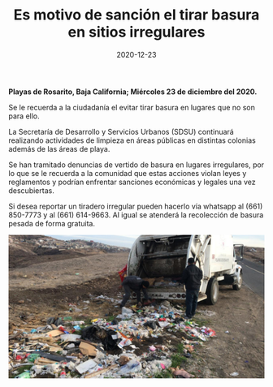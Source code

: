﻿---
layout: blog
title:  "Es motivo de sanción el tirar basura en sitios irregulares"
date:   2020-12-23
categories: rosarito
permalink: /:categories/:title:output_ext
image: /img/cnr/2020-12-23-es-motivo-de.jpeg
alt: "Es motivo de sanción el tirar basura en sitios irregulares"
autor: 
---


**Playas de Rosarito, Baja California; Miércoles 23 de diciembre del 2020.**


Se le recuerda  a la ciudadanía el evitar tirar basura en lugares que no son para ello. 


La Secretaría de Desarrollo y Servicios Urbanos (SDSU) continuará realizando actividades de limpieza en áreas públicas en distintas colonias además de las áreas de playa.


Se han tramitado denuncias de vertido de basura en lugares irregulares, por lo que se le recuerda a la comunidad que estas acciones violan leyes y reglamentos y podrían enfrentar sanciones económicas y legales una vez descubiertas.


Si desea reportar un tiradero irregular  pueden hacerlo vía whatsapp al (661) 850-7773 y al (661) 614-9663. Al igual se atenderá la recolección de basura pesada de forma gratuita.

<div id="carouselExampleSlidesOnly" class="carousel slide" data-ride="carousel">
  <div class="carousel-inner">
    <div class="carousel-item active">
       <img class="d-block w-100" src="/img/cnr/2020-12-23-es-motivo-de.jpeg" loading="lazy"  alt="Es motivo de sanción el tirar basura en sitios irregulares">
    </div>
  </div>
</div>